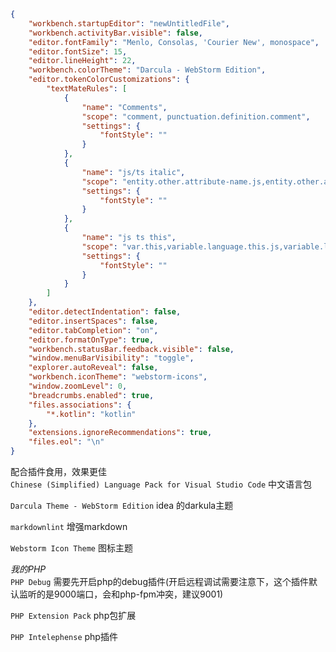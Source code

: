 ```json
{
	"workbench.startupEditor": "newUntitledFile",
	"workbench.activityBar.visible": false,
	"editor.fontFamily": "Menlo, Consolas, 'Courier New', monospace",
	"editor.fontSize": 15,
	"editor.lineHeight": 22,
	"workbench.colorTheme": "Darcula - WebStorm Edition",
	"editor.tokenColorCustomizations": {
		"textMateRules": [
			{
				"name": "Comments",
				"scope": "comment, punctuation.definition.comment",
				"settings": {
					"fontStyle": ""
				}
			},
			{
				"name": "js/ts italic",
				"scope": "entity.other.attribute-name.js,entity.other.attribute-name.ts,entity.other.attribute-name.jsx,entity.other.attribute-name.tsx,variable.parameter,variable.language.super",
				"settings": {
					"fontStyle": ""
				}
			},
			{
				"name": "js ts this",
				"scope": "var.this,variable.language.this.js,variable.language.this.ts,variable.language.this.jsx,variable.language.this.tsx",
				"settings": {
					"fontStyle": ""
				}
			}
		]
	},
    "editor.detectIndentation": false,
	"editor.insertSpaces": false,
	"editor.tabCompletion": "on",
	"editor.formatOnType": true,
	"workbench.statusBar.feedback.visible": false,
	"window.menuBarVisibility": "toggle",
	"explorer.autoReveal": false,
	"workbench.iconTheme": "webstorm-icons",
	"window.zoomLevel": 0,
	"breadcrumbs.enabled": true,
	"files.associations": {
		"*.kotlin": "kotlin"
	},
	"extensions.ignoreRecommendations": true,
	"files.eol": "\n"
}
```

配合插件食用，效果更佳  
`Chinese (Simplified) Language Pack for Visual Studio Code`  中文语言包  

`Darcula Theme - WebStorm Edition`  idea 的darkula主题  

`markdownlint`  增强markdown

`Webstorm Icon Theme`  图标主题  
  
*我的PHP*  
`PHP Debug`  需要先开启php的debug插件(开启远程调试需要注意下，这个插件默认监听的是9000端口，会和php-fpm冲突，建议9001)
  
`PHP Extension Pack` php包扩展  

`PHP Intelephense` php插件  